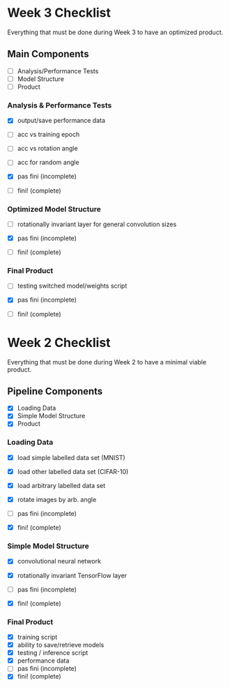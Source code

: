 # Week 3 Checklist
Everything that must be done during Week 3 to have an optimized product.

## Main Components
- [ ] Analysis/Performance Tests
- [ ] Model Structure
- [ ] Product

### Analysis & Performance Tests
- [x] output/save performance data
- [ ] acc vs training epoch
- [ ] acc vs rotation angle
- [ ] acc for random angle
- [x] pas fini (incomplete) 
- [ ] fini! (complete)


### Optimized Model Structure
- [ ] rotationally invariant layer for general convolution sizes
- [x] pas fini (incomplete) 
- [ ] fini! (complete)


### Final Product
- [ ] testing switched model/weights script
- [x] pas fini (incomplete) 
- [ ] fini! (complete)



# Week 2 Checklist
Everything that must be done during Week 2 to have a minimal viable product.

## Pipeline Components
- [x] Loading Data
- [x] Simple Model Structure
- [x] Product

### Loading Data
- [x] load simple labelled data set (MNIST)
- [x] load other labelled data set (CIFAR-10)
- [x] load arbitrary labelled data set
- [x] rotate images by arb. angle
- [ ] pas fini (incomplete) 
- [x] fini! (complete)


### Simple Model Structure
- [x] convolutional neural network
- [x] rotationally invariant TensorFlow layer
- [ ] pas fini (incomplete) 
- [x] fini! (complete)


### Final Product
- [x] training script
- [x] ability to save/retrieve models
- [x] testing / inference script
- [x] performance data
- [ ] pas fini (incomplete) 
- [x] fini! (complete)
